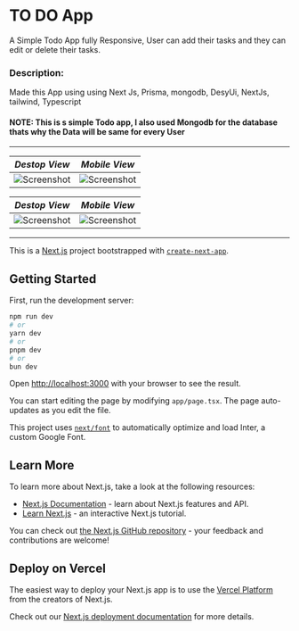 # TO DO App
A Simple Todo App fully Responsive, User can add their tasks and they can edit or delete their tasks.
### Description:
Made this App using using Next Js, Prisma, mongodb, DesyUi, NextJs, tailwind, Typescript

#### NOTE: This is s simple Todo app, I also used Mongodb for the database thats why the Data will be same for every User

---
| *Destop View* | *Mobile View* |
|-----------|-------------------|
| ![Screenshot](Screenshots/lightmode-desktop.png) | ![Screenshot](Screenshots/lightmode-mobile.png) |

| *Destop View* | *Mobile View* |
|-----------|-------------------|
| ![Screenshot](Screenshots/darkmode-desktop.png) | ![Screenshot](Screenshots/darkmode-mobile.png) |


---







This is a [Next.js](https://nextjs.org/) project bootstrapped with [`create-next-app`](https://github.com/vercel/next.js/tree/canary/packages/create-next-app).

## Getting Started

First, run the development server:

```bash
npm run dev
# or
yarn dev
# or
pnpm dev
# or
bun dev
```

Open [http://localhost:3000](http://localhost:3000) with your browser to see the result.

You can start editing the page by modifying `app/page.tsx`. The page auto-updates as you edit the file.

This project uses [`next/font`](https://nextjs.org/docs/basic-features/font-optimization) to automatically optimize and load Inter, a custom Google Font.

## Learn More

To learn more about Next.js, take a look at the following resources:

- [Next.js Documentation](https://nextjs.org/docs) - learn about Next.js features and API.
- [Learn Next.js](https://nextjs.org/learn) - an interactive Next.js tutorial.

You can check out [the Next.js GitHub repository](https://github.com/vercel/next.js/) - your feedback and contributions are welcome!

## Deploy on Vercel

The easiest way to deploy your Next.js app is to use the [Vercel Platform](https://vercel.com/new?utm_medium=default-template&filter=next.js&utm_source=create-next-app&utm_campaign=create-next-app-readme) from the creators of Next.js.

Check out our [Next.js deployment documentation](https://nextjs.org/docs/deployment) for more details.

